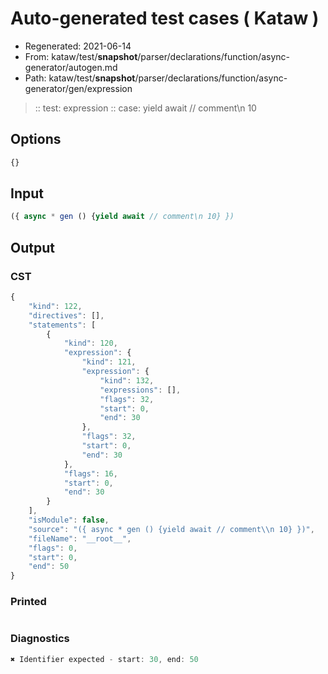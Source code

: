 # Auto-generated test cases ( Kataw )
- Regenerated: 2021-06-14
- From: kataw/test/__snapshot__/parser/declarations/function/async-generator/autogen.md
- Path: kataw/test/__snapshot__/parser/declarations/function/async-generator/gen/expression
> :: test: expression
> :: case: yield await // comment\n 10
## Options

`````js
{}
`````
## Input

`````js
({ async * gen () {yield await // comment\n 10} })
`````
## Output

### CST

```javascript
{
    "kind": 122,
    "directives": [],
    "statements": [
        {
            "kind": 120,
            "expression": {
                "kind": 121,
                "expression": {
                    "kind": 132,
                    "expressions": [],
                    "flags": 32,
                    "start": 0,
                    "end": 30
                },
                "flags": 32,
                "start": 0,
                "end": 30
            },
            "flags": 16,
            "start": 0,
            "end": 30
        }
    ],
    "isModule": false,
    "source": "({ async * gen () {yield await // comment\\n 10} })",
    "fileName": "__root__",
    "flags": 0,
    "start": 0,
    "end": 50
}
```

### Printed

```javascript

```

### Diagnostics

```javascript
✖ Identifier expected - start: 30, end: 50

```

